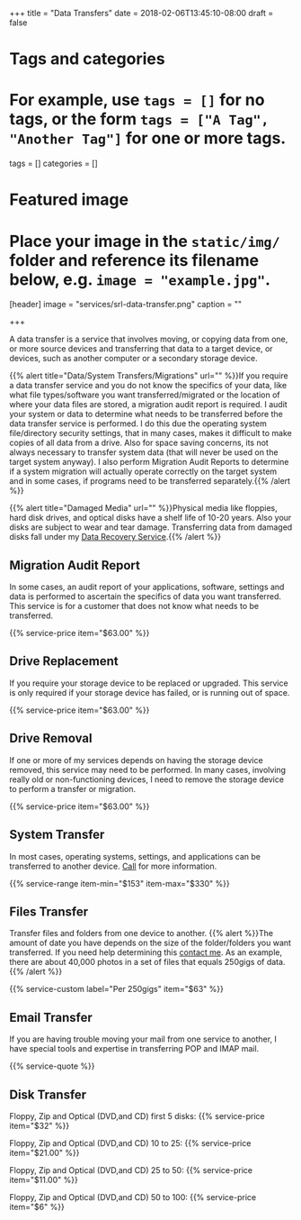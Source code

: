 +++
title = "Data Transfers"
date = 2018-02-06T13:45:10-08:00
draft = false

# Tags and categories
# For example, use `tags = []` for no tags, or the form `tags = ["A Tag", "Another Tag"]` for one or more tags.
tags = []
categories = []

# Featured image
# Place your image in the `static/img/` folder and reference its filename below, e.g. `image = "example.jpg"`.
[header]
image = "services/srl-data-transfer.png"
caption = ""

+++

A data transfer is a service that involves moving, or copying data from one, or more source devices and transferring that data to a target device, or devices, such as another computer or a secondary storage device.

{{% alert title="Data/System Transfers/Migrations" url="" %}}If you require a data transfer service and you do not know the specifics of your data, like what file types/software you want transferred/migrated or the location of where your data files are stored, a migration audit report is required. I audit your system or data to determine what needs to be transferred before the data transfer service is performed. I do this due the operating system file/directory security settings, that in many cases, makes it difficult to make copies of all data from a drive. Also for space saving concerns, its not always necessary to transfer system data (that will never be used on the target system anyway). I also perform  Migration Audit Reports to determine if a system migration will actually operate correctly on the target system and in some cases, if programs need to be transferred separately.{{% /alert %}}

{{% alert title="Damaged Media" url="" %}}Physical media like floppies, hard disk drives, and optical disks have a shelf life of 10-20 years. Also your disks are subject to wear and tear damage. Transferring data from damaged disks fall under my [Data Recovery Service](/services/data/recovery/).{{% /alert %}}

## Migration Audit Report
In some cases, an audit report of your applications, software, settings and data is performed to ascertain the specifics of data you want transferred. This service is for a customer that does not know what needs to be transferred.

{{% service-price item="$63.00" %}}

## Drive Replacement
If you require your storage device to be replaced or upgraded. This service is only required if your storage device has failed, or is running out of space.

{{% service-price item="$63.00" %}}

## Drive Removal
If one or more of my services depends on having the storage device removed, this service may need to be performed. In many cases, involving really old or non-functioning devices, I need to remove the storage device to perform a transfer or migration.

{{% service-price item="$63.00" %}}

## System Transfer
In most cases, operating systems, settings, and applications can be transferred to another device. [Call](/#contact) for more information.

{{% service-range item-min="$153" item-max="$330" %}}

## Files Transfer
Transfer files and folders from one device to another. 
{{% alert %}}The amount of date you have depends on the size of the folder/folders you want transferred. If you need help determining this [contact me](/#contact). As an example, there are about 40,000 photos in a set of files that equals 250gigs of data. {{% /alert %}}

{{% service-custom label="Per 250gigs" item="$63" %}}

## Email Transfer
If you are having trouble moving your mail from one service to another, I have special tools and expertise in transferring POP and IMAP mail.

{{% service-quote %}}

## Disk Transfer

Floppy, Zip and Optical (DVD,and CD) first 5 disks:
{{% service-price item="$32" %}}

Floppy, Zip and Optical (DVD,and CD) 10 to 25:
{{% service-price item="$21.00" %}}

Floppy, Zip and Optical (DVD,and CD) 25 to 50:
{{% service-price item="$11.00" %}}

Floppy, Zip and Optical (DVD,and CD) 50 to 100:
{{% service-price item="$6" %}}